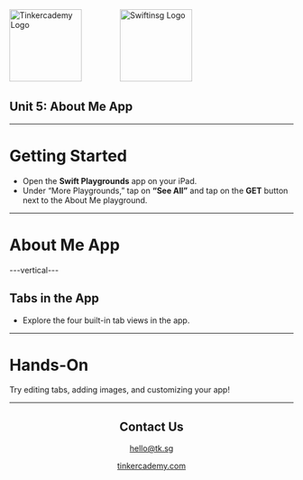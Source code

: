 
<div style="text-align: left">
    <img src="/assets/tinkercademy.png" alt="Tinkercademy Logo" height="128px">
    <img src="https://raw.githubusercontent.com/swiftinsg/branding/main/logos/icons/png/coloured%20-%20dark%20background.png" alt="Swiftinsg Logo" height="128px" style="margin-left: 64px;">
</div>

## Unit 5: About Me App

---

# Getting Started

- Open the **Swift Playgrounds** app on your iPad.  
- Under “More Playgrounds,” tap on **“See All”** and tap on the **GET** button next to the About Me playground.  

---

# About Me App

---vertical---

## Tabs in the App

- Explore the four built-in tab views in the app.  

---

# Hands-On

Try editing tabs, adding images, and customizing your app!

---

<div style="text-align: center;">
    <h2>Contact Us</h2>
    <p><a href="mailto:hello@tk.sg">hello@tk.sg</a></p>
    <p><a href="http://tinkercademy.com">tinkercademy.com</a></p>
</div>
